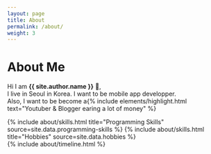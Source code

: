 ```yaml
---
layout: page
title: About
permalink: /about/
weight: 3
---
```


# **About Me**

Hi I am **{{ site.author.name }}** :wave:,<br>
I live in Seoul in Korea. I want to be mobile app developper.
<br>Also, I want to be become a{% include elements/highlight.html text="Youtuber & Blogger earing a lot of money" %}

<div class="row">
{% include about/skills.html title="Programming Skills" source=site.data.programming-skills %}
{% include about/skills.html title="Hobbies" source=site.data.hobbies %}
</div>

<div class="row">
{% include about/timeline.html %}
</div>